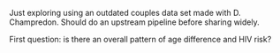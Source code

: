 Just exploring using an outdated couples data set made with D. Champredon. Should do an upstream pipeline before sharing widely.

First question: is there an overall pattern of age difference and HIV risk?
